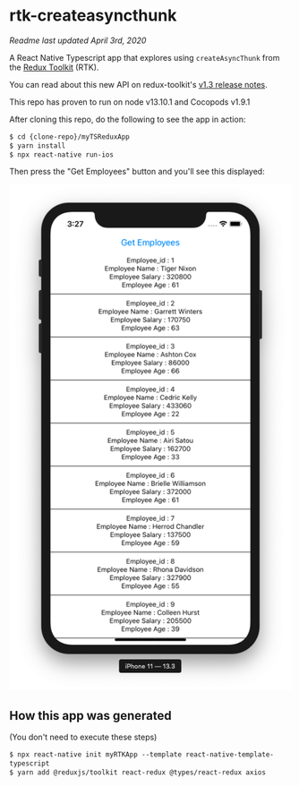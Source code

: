 # rtk-createasyncthunk

*Readme last updated April 3rd, 2020*

A React Native Typescript app that explores using `createAsyncThunk` from the [Redux Toolkit](https://redux-toolkit.js.org) (RTK).

You can read about this new API on redux-toolkit's [v1.3 release notes](https://github.com/reduxjs/redux-toolkit/releases/tag/v1.3.0).

This repo has proven to run on node v13.10.1 and Cocopods v1.9.1

After cloning this repo, do the following to see the app in action:

```
$ cd {clone-repo}/myTSReduxApp
$ yarn install
$ npx react-native run-ios

```

Then press the "Get Employees" button and you'll see this displayed:


![](ScreenShot.png)

## How this app was generated

(You don't need to execute these steps)

```
$ npx react-native init myRTKApp --template react-native-template-typescript
$ yarn add @reduxjs/toolkit react-redux @types/react-redux axios
```
